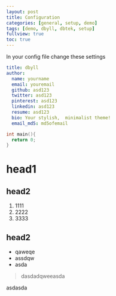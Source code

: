 ```yaml
---
layout: post
title: Configuration
categories: [general, setup, demo]
tags: [demo, dbyll, dbtek, setup]
fullview: true
toc: true
---
```


In your config file change these settings

``` yaml
title: dbyll
author:  
  name: yourname  
  email: youremail  
  github: asd123  
  twitter: asd123  
  pinterest: asd123  
  linkedin: asd123  
  resume: asd123  
  bio: Your stylish,  minimalist theme!  
  email_md5: md5ofemail  
```

``` c++
int main(){
  return 0;
}
```

# head1

## head2

1. 1111
2. 2222
3. 3333

## head2

- qaweqe
- assdqw
- asda 

> dasdadqweeasda

asdasda
